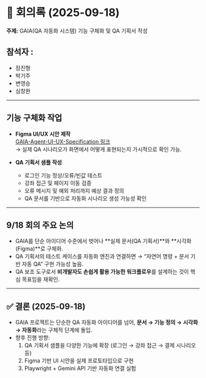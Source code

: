 # 📑 회의록 (2025-09-18)

**주제:** GAIA(QA 자동화 시스템) 기능 구체화 및 QA 기획서 작성  


## 참석자 :
- 장진형  
- 박기주  
- 변영승  
- 심창완  





---

##  기능 구체화 작업

- **Figma UI/UX 시안 제작**  
  [GAIA-Agent-UI-UX-Specification 링크](https://www.figma.com/make/lc42cbBej7dQ0pDpLVdSLt/GAIA-Agent-UI-UX-Specification?node-id=0-1&p=f&t=pl8UUheQ8hZSWRnJ-0)  
  → 실제 QA 시나리오가 화면에서 어떻게 표현되는지 가시적으로 확인 가능.  

- **QA 기획서 샘플 작성**  
  - 로그인 기능 정상/오류/빈값 테스트  
  - 강좌 접근 및 페이지 이동 검증  
  - 오류 메시지 및 예외 처리까지 예상 결과 정의  
  - QA 문서를 기반으로 자동화 시나리오 생성 가능성 확인  

---

## 9/18 회의 주요 논의 

- GAIA를 단순 아이디어 수준에서 벗어나 **실제 문서(QA 기획서)**와 **시각화(Figma)**로 구체화.  
- QA 기획서의 테스트 케이스를 자동화 엔진과 연결하면 → “자연어 명령 + 문서 기반 자동 QA” 구현 가능성 높음.  
- QA 보조 도구로서 **비개발자도 손쉽게 활용 가능한 워크플로우**를 설계하는 것이 핵심 목표임을 재확인.  

---

## ✅ 결론 (2025-09-18)

- GAIA 프로젝트는 단순한 QA 자동화 아이디어를 넘어, **문서 → 기능 정의 → 시각화 → 자동화**라는 구체적 단계에 돌입.  
- 향후 진행 방향:  
  1. QA 기획서 샘플을 다양한 기능에 확장 (로그인 → 강좌 접근 → 결제 시나리오 등)  
  2. Figma 기반 UI 시안을 실제 프로토타입으로 구현  
  3. Playwright + Gemini API 기반 자동화 연결 실험  
